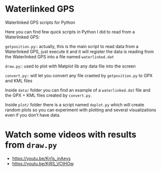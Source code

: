 # Waterlinked GPS

Waterlinked GPS scripts for Python

Here you can find few quick scripts in Python I did to read from a Waterlinked GPS:

`getposition.py`:: actually, this is the main script to read data from a Waterlinked GPS, just execute it and it will register the data is reading from the Waterlinked GPS into a file named `waterlinked.dat`

`draw.py`:: used to plot with Matplot lib any data file into the screen

`convert.py`:: will let you convert any file craeted by `getposition.py` to GPX and KML files

Inside `data/` folder you can find an example of a `waterlinked.dat` file and the GPX + KML files created by `convert.py`.

Inside `plot/` folder there is a script named `doplot.py` which will create random plots so you can experiment with plotting and several visualizations even if you don't have data.

# Watch some videos with results from `draw.py`

- https://youtu.be/Kn1s_jnAeys
- https://youtu.be/KjRS_VCtHOw
